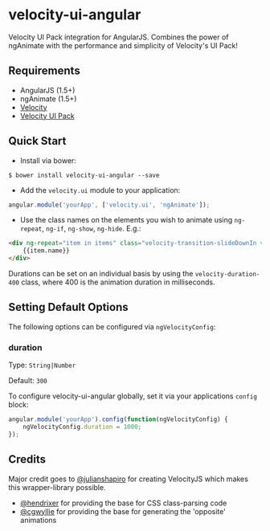 velocity-ui-angular
===========

Velocity UI Pack integration for AngularJS. Combines the power of ngAnimate with the performance and simplicity of Velocity's UI Pack!

## Requirements
* AngularJS (1.5+)
* ngAnimate (1.5+)
* [Velocity](https://github.com/julianshapiro/velocity)
* [Velocity UI Pack](https://github.com/julianshapiro/velocity)


## Quick Start

* Install via bower:

``` shell
$ bower install velocity-ui-angular --save
```

* Add the `velocity.ui` module to your application:

``` Javascript
angular.module('yourApp', ['velocity.ui', 'ngAnimate']);
```


* Use the class names on the elements you wish to animate using `ng-repeat`, `ng-if`, `ng-show`, `ng-hide`. E.g.:

``` html
<div ng-repeat="item in items" class="velocity-transition-slideDownIn velocity-duration-400">
	{{item.name}}
</div>
```

Durations can be set on an individual basis by using the `velocity-duration-400` class, where 400 is the animation duration in milliseconds.

## Setting Default Options
The following options can be configured via `ngVelocityConfig`:

### duration
Type: `String|Number`

Default: `300`

To configure velocity-ui-angular globally, set it via your applications `config` block:

``` Javascript
angular.module('yourApp').config(function(ngVelocityConfig) {
    ngVelocityConfig.duration = 1000;
});

```

## Credits
Major credit goes to [@julianshapiro](https://github.com/julianshapiro) for creating VelocityJS which makes this wrapper-library possible.

* [@hendrixer](https://github.com/Hendrixer) for providing the base for CSS class-parsing code
* [@cgwyllie](https://github.com/cgwyllie) for providing the base for generating the 'opposite' animations
